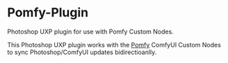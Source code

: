 # Pomfy-Plugin
Photoshop UXP plugin for use with Pomfy Custom Nodes.

This Photoshop UXP plugin works with the [Pomfy](https://github.com/Millyarde/Pomfy) ComfyUI Custom Nodes to sync Photoshop/ComfyUI updates bidirectioanlly.
